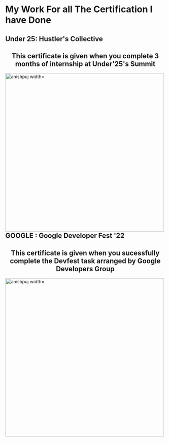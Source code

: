 # My Work For all The Certification I have Done
## Under 25: Hustler's Collective

<h2 align="center">This certificate is given when you complete 3 months of internship at Under'25's Summit </h1>
<p><img align="left" src="https://github.com/Anishpuj/Certificates/assets/98417394/00aff868-3305-4080-8f8b-3a793bd08a52" alt="anishpuj width="500" height="500"" /></p>

## GOOGLE : Google Developer Fest '22
<h2 align="center">This certificate is given when you sucessfully complete the Devfest task arranged by Google Developers Group </h2>
<p><img align="left" src="https://github.com/Anishpuj/Certificates/assets/98417394/cfe22e05-43b7-4939-bc92-cfe3dc591505" alt="anishpuj width="500" height="500"" /></p>


